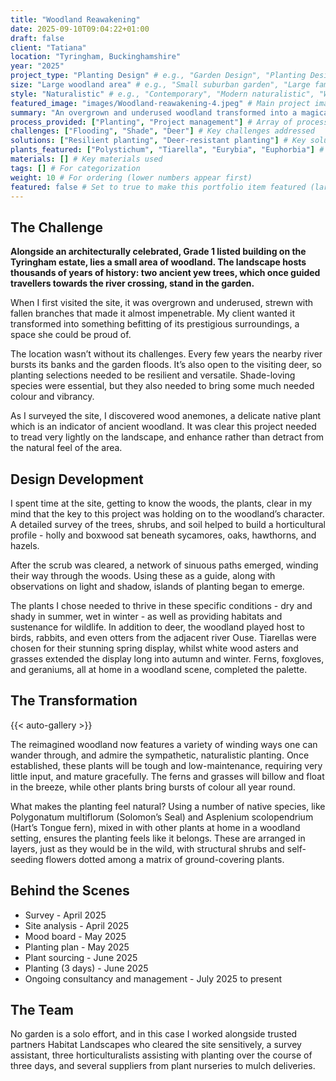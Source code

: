 ```yaml
---
title: "Woodland Reawakening"
date: 2025-09-10T09:04:22+01:00
draft: false
client: "Tatiana"
location: "Tyringham, Buckinghamshire"
year: "2025"
project_type: "Planting Design" # e.g., "Garden Design", "Planting Design", "Design Consultation"
size: "Large woodland area" # e.g., "Small suburban garden", "Large family garden"
style: "Naturalistic" # e.g., "Contemporary", "Modern naturalistic", "Wildlife-friendly"
featured_image: "images/Woodland-reawakening-4.jpeg" # Main project image (place in same directory)
summary: "An overgrown and underused woodland transformed into a magical space" # Brief description for listings
process_provided: ["Planting", "Project management"] # Array of processes, e.g., ["Design", "Planting", "Project Management"]
challenges: ["Flooding", "Shade", "Deer"] # Key challenges addressed
solutions: ["Resilient planting", "Deer-resistant planting"] # Key solutions implemented
plants_featured: ["Polystichum", "Tiarella", "Eurybia", "Euphorbia"] # Notable plants used
materials: [] # Key materials used
tags: [] # For categorization
weight: 10 # For ordering (lower numbers appear first)
featured: false # Set to true to make this portfolio item featured (larger size)
---
```


## The Challenge

**Alongside an architecturally celebrated, Grade 1 listed building on the Tyringham estate, lies a small area of woodland. The landscape hosts thousands of years of history: two ancient yew trees, which once guided travellers towards the river crossing, stand in the garden.**

When I first visited the site, it was overgrown and underused, strewn with fallen branches that made it almost impenetrable. My client wanted it transformed into something befitting of its prestigious surroundings, a space she could be proud of.

The location wasn’t without its challenges. Every few years the nearby river bursts its banks and the garden floods. It’s also open to the visiting deer, so planting selections needed to be resilient and versatile. Shade-loving species were essential, but they also needed to bring some much needed colour and vibrancy.

As I surveyed the site, I discovered wood anemones, a delicate native plant which is an indicator of ancient woodland. It was clear this project needed to tread very lightly on the landscape, and enhance rather than detract from the natural feel of the area.

## Design Development

I spent time at the site, getting to know the woods, the plants, clear in my mind that the key to this project was holding on to the woodland’s character. A detailed survey of the trees, shrubs, and soil helped to build a horticultural profile - holly and boxwood sat beneath sycamores, oaks, hawthorns, and hazels.

After the scrub was cleared, a network of sinuous paths emerged, winding their way through the woods. Using these as a guide, along with observations on light and shadow, islands of planting began to emerge.

The plants I chose needed to thrive in these specific conditions - dry and shady in summer, wet in winter - as well as providing habitats and sustenance for wildlife. In addition to deer, the woodland played host to birds, rabbits, and even otters from the adjacent river Ouse. Tiarellas were chosen for their stunning spring display, whilst white wood asters and grasses extended the display long into autumn and winter. Ferns, foxgloves, and geraniums, all at home in a woodland scene, completed the palette.

## The Transformation

{{< auto-gallery >}}

The reimagined woodland now features a variety of winding ways one can wander through, and admire the sympathetic, naturalistic planting. Once established, these plants will be tough and low-maintenance, requiring very little input, and mature gracefully. The ferns and grasses will billow and float in the breeze, while other plants bring bursts of colour all year round.

What makes the planting feel natural?
Using a number of native species, like Polygonatum multiflorum (Solomon’s Seal) and Asplenium scolopendrium (Hart’s Tongue fern), mixed in with other plants at home in a woodland setting, ensures the planting feels like it belongs. These are arranged in layers, just as they would be in the wild, with structural shrubs and self-seeding flowers dotted among a matrix of ground-covering plants.

## Behind the Scenes

- Survey - April 2025
- Site analysis - April 2025
- Mood board - May 2025
- Planting plan - May 2025
- Plant sourcing - June 2025
- Planting (3 days) - June 2025
- Ongoing consultancy and management - July 2025 to present

## The Team

No garden is a solo effort, and in this case I worked alongside trusted partners Habitat Landscapes who cleared the site sensitively, a survey assistant, three horticulturalists assisting with planting over the course of three days, and several suppliers from plant nurseries to mulch deliveries.
